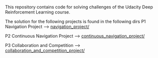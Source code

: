 This repository contains code for solving challenges of the Udacity Deep Reinforcement Learning course.

The solution for the following projects is found in the following dirs
P1 Navigation Project --> [navigation_project/](navigation_project/) 

P2 Continuous Navigation Project --> [continuous_navigation_project/](continuous_navigation_project/)

P3 Collaboration and Competition --> [collaboration_and_competition_project/](collaboration_and_competition_project/)
